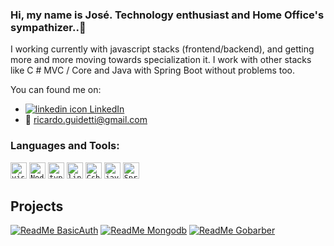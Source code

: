 ### Hi, my name is José. Technology enthusiast and Home Office's sympathizer..👋

I working currently with javascript stacks (frontend/backend), and getting more and more moving towards specialization it. I work with other stacks like C # MVC / Core and Java with Spring Boot without problems too.

You can found me on:
- [![linkedin icon][linkedinIcon] LinkedIn][linkedinUrl] 
- :email: <a href="mailto:ricardo.guidetti@gmail.com">ricardo.guidetti@gmail.com</a>

<!--Links Url -->
[linkedinUrl]: https://www.linkedin.com/in/josericardogjr/
<!-- icons links -->
[linkedinIcon]: https://raw.githubusercontent.com/MartinHeinz/MartinHeinz/master/linkedin-3-16.png

### Languages and Tools:

[<code><img alt="visual studio code" width="26px" src="https://img.icons8.com/fluent/240/000000/visual-studio-code-2019.png" /></code>](https://code.visualstudio.com/)
[<code><img alt="Node.js" width="26px" src="https://img.icons8.com/color/48/000000/nodejs.png"></code>](https://nodejs.org/en/)
[<code><img alt="typescript" width="26px" src="https://img.icons8.com/color/48/000000/typescript.png"></code>](https://www.typescriptlang.org/)
[<code><img alt="linux" width="26px" src="https://img.icons8.com/color/48/000000/linux.png"></code>](https://www.kernel.org/)
[<code><img alt="Csharp plus plus" width="26px" src="https://img.icons8.com/ios-filled/50/000000/c-plus-plus-logo.png"></code>](https://dotnet.microsoft.com/)
[<code><img alt="java" width="26px" src="https://img.icons8.com/color/48/000000/java-coffee-cup-logo.png"></code>](https://docs.oracle.com/en/java/)
[<code><img alt="Spring Boot" width="26px" src="https://img.icons8.com/color/48/000000/spring-logo"></code>](https://spring.io/projects/spring-boot/)


## Projects


[![ReadMe BasicAuth](https://github-readme-stats.vercel.app/api/pin/?username=thelokys&repo=BasicAuth)](https://github.com/thelokys/BasicAuth)
[![ReadMe Mongodb](https://github-readme-stats.vercel.app/api/pin/?username=thelokys&repo=tests-with-mongodb)](https://github.com/thelokys/tests-with-mongodb)
[![ReadMe Gobarber](https://github-readme-stats.vercel.app/api/pin/?username=thelokys&repo=gobarber)](https://github.com/thelokys/gobarber)

